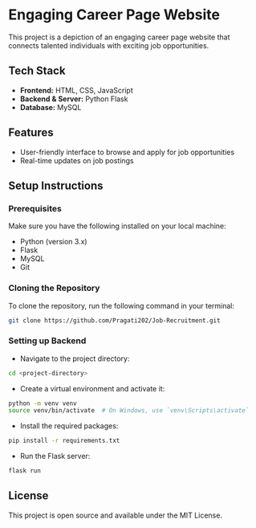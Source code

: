 # Engaging Career Page Website

This project is a depiction of an engaging career page website that connects talented individuals with exciting job opportunities.

## Tech Stack

- **Frontend:** HTML, CSS, JavaScript
- **Backend & Server:** Python Flask
- **Database:** MySQL

## Features

- User-friendly interface to browse and apply for job opportunities
- Real-time updates on job postings


## Setup Instructions

### Prerequisites

Make sure you have the following installed on your local machine:

- Python (version 3.x)
- Flask
- MySQL
- Git

### Cloning the Repository

To clone the repository, run the following command in your terminal:

```bash
git clone https://github.com/Pragati202/Job-Recruitment.git
```

### Setting up Backend

- Navigate to the project directory:

```bash
cd <project-directory>
```

- Create a virtual environment and activate it:

```bash
python -m venv venv
source venv/bin/activate  # On Windows, use `venv\Scripts\activate`
```

- Install the required packages:

```bash
pip install -r requirements.txt
```

- Run the Flask server:

```bash
flask run
```

## License

This project is open source and available under the MIT License.
